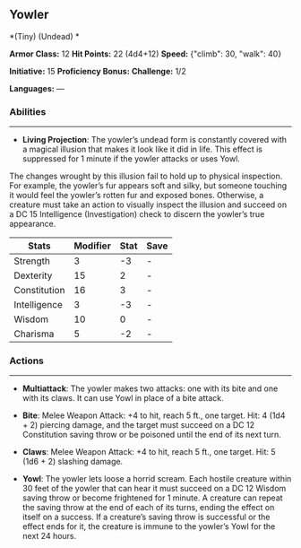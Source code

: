 ## Yowler
*(Tiny) (Undead) *

**Armor Class:** 12
**Hit Points:** 22 (4d4+12)
**Speed:** {"climb": 30, "walk": 40}

**Initiative:** 15
**Proficiency Bonus:**
**Challenge:** 1/2

**Languages:** —

### Abilities
 --- 
- **Living Projection**: The yowler’s undead form is constantly covered with a magical illusion that makes it look like it did in life. This effect is suppressed for 1 minute if the yowler attacks or uses Yowl.

The changes wrought by this illusion fail to hold up to physical inspection. For example, the yowler’s fur appears soft and silky, but someone touching it would feel the yowler’s rotten fur and exposed bones. Otherwise, a creature must take an action to visually inspect the illusion and succeed on a DC 15 Intelligence (Investigation) check to discern the yowler’s true appearance.



| Stats | Modifier | Stat | Save
| ---- | ---- | ---- | ---- |
| Strength | 3 | -3 | - |
| Dexterity | 15 | 2 | - |
| Constitution | 16 | 3 | - |
| Intelligence | 3 | -3 | - |
| Wisdom | 10 | 0 | - |
| Charisma | 5 | -2 | - |

### Actions
 --- 
- **Multiattack**: The yowler makes two attacks: one with its bite and one with its claws. It can use Yowl in place of a bite attack.

- **Bite**: Melee Weapon Attack: +4 to hit, reach 5 ft., one target. Hit: 4 (1d4 + 2) piercing damage, and the target must succeed on a DC 12 Constitution saving throw or be poisoned until the end of its next turn.

- **Claws**: Melee Weapon Attack: +4 to hit, reach 5 ft., one target. Hit: 5 (1d6 + 2) slashing damage.

- **Yowl**: The yowler lets loose a horrid scream. Each hostile creature within 30 feet of the yowler that can hear it must succeed on a DC 12 Wisdom saving throw or become frightened for 1 minute. A creature can repeat the saving throw at the end of each of its turns, ending the effect on itself on a success. If a creature’s saving throw is successful or the effect ends for it, the creature is immune to the yowler’s Yowl for the next 24 hours.

